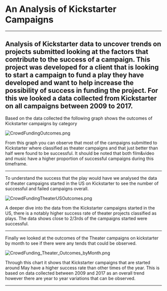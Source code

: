 # An Analysis of Kickstarter Campaigns
---
Analysis of Kickstarter data to uncover trends on projects submitted looking at the factors that contribute to the success of a campaign.  This project was developed for a client that is looking to start a campaign to fund a play they have developed and want to help increase the possibility of success in funding the project.  For this we looked a data collected from Kickstarter on all campaigns between 2009 to 2017.
---
Based on the data collected the following graph shows the outcomes of Kickstarter campaigns by category

![CrowdFundingOutcomes.png](/Users/rogerwatts/Desktop/Classwork/Crowdfunder_analysis/CrowdFunding_Theater_Outcomes_byMonth.png)

From this graph you can observe that most of the campaigns submitted to Kickstarter where classified as theater campaigns and that just better than half were found to be successful.  It should be noted that both film&video and music have a higher proportion of successful campaigns during this timeframe.
___
To understand the success that the play would have we analysed the data of theater campaigns started in the US on Kickstarter to see the number of successful and failed campaigns overall.

![CrowdFundingTheaterUSOutcomes.png](/Users/rogerwatts/Desktop/Classwork/Crowdfunder_analysis/CrowdFundingTheaterUSOutcomes.png)

A deeper dive into the data from the Kickstarter campaigns started in the US, there is a notably higher success rate of theater projects classified as plays.  The data shows close to 2/3rds of the campaigns started were successful.
___
Finally we looked at the outcomes of the Theater campaigns on kickstarter by month to see if there were any tends that could be observed.

![CrowdFunding_Theater_Outcomes_byMonth.png](/Users/rogerwatts/Desktop/Classwork/Crowdfunder_analysis/CrowdFunding_Theater_Outcomes_byMonth.png)

Through this chart it shows that Kickstarter campaigns that are started around May have a higher success rate than other times of the year.  This is based on data collected between 2009 and 2017 as an overall trend however there are year to year variations that can be observed.
___



